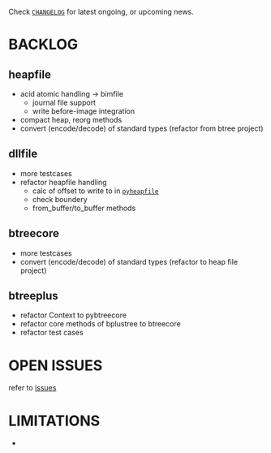 
Check
[`CHANGELOG`](./CHANGELOG.md)
for latest ongoing, or upcoming news.


# BACKLOG

##  heapfile

- acid atomic handling -> bimfile
  - journal file support
  - write before-image integration
- compact heap, reorg methods
- convert (encode/decode) of standard types (refactor from btree project)


## dllfile

- more testcases
- refactor heapfile handling
  - calc of offset to write to in [`pyheapfile`](https://github.com/kr-g/pyheapfile/)
  - check boundery
  - from_buffer/to_buffer methods
  
## btreecore

- more testcases
- convert (encode/decode) of standard types (refactor to heap file project)


## btreeplus

- refactor Context to pybtreecore
- refactor core methods of bplustree to btreecore
- refactor test cases



# OPEN ISSUES

refer to [issues](https://github.com/kr-g/dryades/issues)


# LIMITATIONS

-
